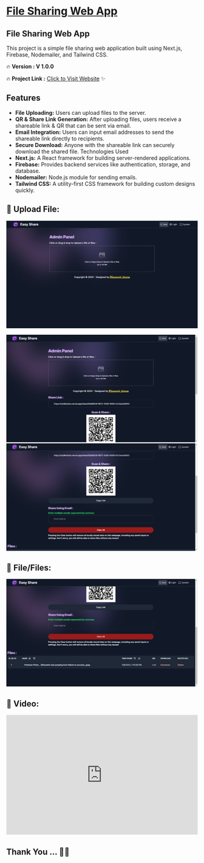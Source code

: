 # [File Sharing Web App](https://myfileshare.vercel.app/)


## File Sharing Web App
This project is a simple file sharing web application built using Next.js, Firebase, Nodemailer, and Tailwind CSS.

🔥 **Version : V 1.0.0**

🔥 **Project Link :** [Click to Visit Website](https://myfileshare.vercel.app/) ✨

## Features
* **File Uploading:** Users can upload files to the server.
* **QR & Share Link Generation:** After uploading files, users receive a shareable link & QR that can be sent via email.
* **Email Integration:** Users can input email addresses to send the shareable link directly to recipients.
* **Secure Download:** Anyone with the shareable link can securely download the shared file.
Technologies Used
* **Next.js:** A React framework for building server-rendered applications.
* **Firebase:** Provides backend services like authentication, storage, and database.
* **Nodemailer:** Node.js module for sending emails.
* **Tailwind CSS:** A utility-first CSS framework for building custom designs quickly.




## 🚀 Upload File:
![easyshare](./assets/easyshare1.png)

![easyshare](./assets/easyshare2.png)
![easyshare](./assets/easyshare3.png)

## 🚀 File/Files:
![easyshare](./assets/easyshare4.png)


## 🚀 Video:

<iframe width="100%" height="315" src="https://www.youtube.com/embed/vUHtV9IH2c8?si=g7asxct0VdsalB1t" title="YouTube video player" frameborder="0" allow="accelerometer; autoplay; clipboard-write; encrypted-media; gyroscope; picture-in-picture; web-share" allowfullscreen></iframe>


## **Thank You ...** 🤗🙂